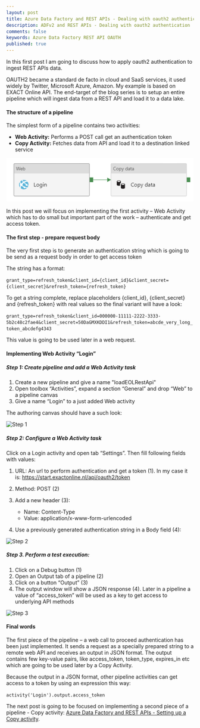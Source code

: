 ```yaml
---
layout: post
title: Azure Data Factory and REST APIs - Dealing with oauth2 authentication
description: ADFv2 and REST APIs - Dealing with oauth2 authentication
comments: false
keywords: Azure Data Factory REST API OAUTH
published: true 
---
```


In this first post I am going to discuss how to apply oauth2 authentication to ingest REST APIs data.

OAUTH2 became a standard de facto in cloud and SaaS services, it used widely by Twitter, Microsoft Azure, Amazon. My example is based on EXACT Online API. The end-target of the blog series is to setup an entire pipeline which will ingest data from a REST API and load it to a data lake.

#### The structure of a pipeline

The simplest form of a pipeline contains two activities:

 -	**Web Activity:** Performs a POST call get an authentication token
 -	**Copy Activity:** Fetches data from API and load it to a destination linked service
 
<img src="/assets/images/posts/adf-rest-p1/pipeline.png" alt="Step 0" />      

In this post we will focus on implementing the first activity – Web Activity which has to do small but important part of the work – authenticate and get access token.


#### The first step - prepare request body
The very first step is to generate an authentication string which is going to be send as a request body in order to get access token

The string has a format:

``` grant_type=refresh_token&client_id={client_id}&client_secret={client_secret}&refresh_token={refresh_token} ```

To get a string complete, replace placeholders {client_id}, {client_secret} and {refresh_token} with real values so the final variant will have a look:

```grant_type=refresh_token&client_id=000000-11111-2222-3333-5b2c48c2fae4&client_secret=50DaGMXKDDI1&refresh_token=abcde_very_long_token_abcdefg4343```

This value is going to be used later in a web request.

#### Implementing Web Activity “Login”

##### Step 1: Create pipeline and add a Web Activity task

 1. Create a new pipeline and give a name "loadEOLRestApi"
 2.  Open toolbox “Activities”, expand a section “General” and drop “Web” to a pipeline canvas
 3. Give a name “Login” to a just added Web activity

The authoring canvas should have a such look:

<img src="/assets/images/posts/adf-rest-p1/added_web_activity.png" alt="Step 1" />     


##### Step 2: Configure a Web Activity task
Click on a Login activity and open tab “Settings”. Then fill following fields with values:
 1.	URL: An url to perform authentication and get a token (1). In my case it is: https://start.exactonline.nl/api/oauth2/token
 2. Method: POST (2)
 3. Add a new header (3):
     -  Name: Content-Type
     -  Value: application/x-www-form-urlencoded

 4. Use  a previously generated authentication string in a Body field (4):

<img src="/assets/images/posts/adf-rest-p1/web_activity_settings.png" alt="Step 2" />

##### Step 3. Perform a test execution:
 1. Click on a Debug button (1) 
 2. Open an Output tab of a pipeline (2)
 3. Click on a button “Output” (3)
 4. The output window will show a JSON response (4). Later in a pipeline a value of “access_token” will be used as a key to get access to underlying API methods

<img src="/assets/images/posts/adf-rest-p1/debug_access_token.png" alt="Step 3" />

#### Final words

The first piece of the pipeline – a web call to proceed authentication has been just implemented. It sends a request as a specially prepared string to a remote web API and receives an output in JSON format. The output contains few key-value pairs, like access_token, token_type, expires_in etc which are going to be used later by a Copy Activity.

Because the output in a JSON format, other pipeline activities can get access to a token by using an expression this way:

``` activity('Login').output.access_token ```

The next post is going to be focused on implementing a second piece of a pipeline - Copy activity: <a href='/2019/adfv2-rest-api-part2-copy-activity'>Azure Data Factory and REST APIs - Setting up a Copy activity</a>.